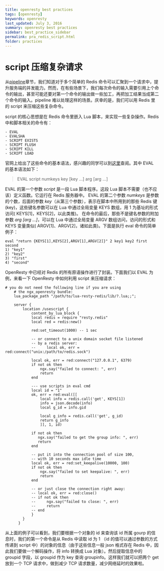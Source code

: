 ```yaml
---
title: openresty best practices
tags: [openresty]
keywords: openresty
last_updated: July 3, 2016
summary: openresty best practices
sidebar: best_practice_sidebar
permalink: pra_redis_script.html
folder: practices
---
```

# script 压缩复杂请求

从[pipeline](https://github.com/moonbingbing/openresty-best-practices/blob/master/redis/pipeline.md)章节，我们知道对于多个简单的 Redis 命令可以汇聚到一个请求中，提升服务端的并发能力。然而，在有些场景下，我们每次命令的输入需要引用上个命令的输出，甚至可能还要对第一个命令的输出做一些加工，再把加工结果当成第二个命令的输入。pipeline 难以处理这样的场景。庆幸的是，我们可以用 Redis 里的 script 来压缩这些复杂命令。

script 的核心思想是在 Redis 命令里嵌入 Lua 脚本，来实现一些复杂操作。Redis 中和脚本相关的命令有：

```
- EVAL
- EVALSHA
- SCRIPT EXISTS
- SCRIPT FLUSH
- SCRIPT KILL
- SCRIPT LOAD
```

官网上给出了这些命令的基本语法，感兴趣的同学可以到[这里](http://redis.io/commands/eval)查阅。其中 EVAL 的基本语法如下：
>EVAL script numkeys key [key ...] arg [arg ...]

EVAL 的第一个参数 *script* 是一段 Lua 脚本程序。这段 Lua 脚本不需要（也不应该）定义函数。它运行在 Redis 服务器中。
EVAL 的第二个参数 *numkeys* 是参数的个数，后面的参数 *key*（从第三个参数），表示在脚本中所用到的那些 Redis 键(key)，这些键名参数可以在 Lua 中通过全局变量 KEYS 数组，用 1 为基址的形式访问( KEYS[1]，KEYS[2]，以此类推)。
在命令的最后，那些不是键名参数的附加参数 *arg [arg ...]*，可以在 Lua 中通过全局变量 ARGV 数组访问，访问的形式和 KEYS 变量类似( ARGV[1]、ARGV[2]，诸如此类)。下面是执行 eval 命令的简单例子：

```
eval "return {KEYS[1],KEYS[2],ARGV[1],ARGV[2]}" 2 key1 key2 first second
1) "key1"
2) "key2"
3) "first"
4) "second"
```

OpenResty 中已经对 Redis 的所有原语操作进行了封装。下面我们以 EVAL 为例，来看一下 OpenResty 中如何利用 script 来压缩请求：

```nginx
# you do not need the following line if you are using
    # the ngx_openresty bundle:
    lua_package_path "/path/to/lua-resty-redis/lib/?.lua;;";

    server {
        location /usescript {
            content_by_lua_block {
            local redis = require "resty.redis"
            local red = redis:new()

            red:set_timeout(1000) -- 1 sec

            -- or connect to a unix domain socket file listened
            -- by a redis server:
            --     local ok, err = red:connect("unix:/path/to/redis.sock")

            local ok, err = red:connect("127.0.0.1", 6379)
            if not ok then
                ngx.say("failed to connect: ", err)
                return
            end

            --- use scripts in eval cmd
            local id = "1"
            ok, err = red:eval([[
                local info = redis.call('get', KEYS[1])
                info = json.decode(info)
                local g_id = info.gid

                local g_info = redis.call('get', g_id)
                return g_info
                ]], 1, id)

            if not ok then
               ngx.say("failed to get the group info: ", err)
               return
            end

            -- put it into the connection pool of size 100,
            -- with 10 seconds max idle time
            local ok, err = red:set_keepalive(10000, 100)
            if not ok then
                ngx.say("failed to set keepalive: ", err)
                return
            end

            -- or just close the connection right away:
            -- local ok, err = red:close()
            -- if not ok then
            --     ngx.say("failed to close: ", err)
            --     return
            -- end
            }
        }
      }
```

从上面的例子可以看到，我们要根据一个对象的 id 来查询该 id 所属 gourp 的信息时，我们的第一个命令是从 Redis 中读取 id 为 1 （id 的值可以通过参数的方式传递到 script 中）的对象的信息（由于这些信息一般 json 格式存在 Redis 中，因此我们要做一个解码操作，将 info 转换成 Lua 对象）。然后提取信息中的 groupid 字段，以 groupid 作为 key 查询 groupinfo。这样我们就可以把两个 get 放到一个 TCP 请求中，做到减少 TCP 请求数量，减少网络延时的效果啦。
